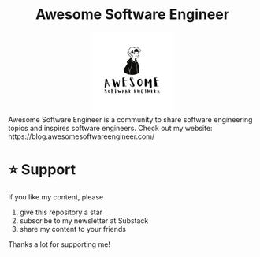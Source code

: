 <div align="center" width="100%">
    <h1>Awesome Software Engineer</h1>
    <img width="33%" src="./assets/awesome-software-engineer.png">
</div>
Awesome Software Engineer is a community to share software engineering topics and inspires software engineers. Check out my website: https://blog.awesomesoftwareengineer.com/

# ⭐ Support
If you like my content, please

1. give this repository a star
2. subscribe to my newsletter at Substack
3. share my content to your friends

Thanks a lot for supporting me!
